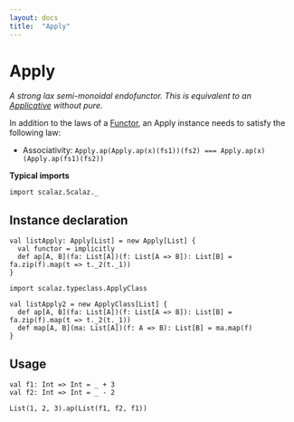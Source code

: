 ```yaml
---
layout: docs
title:  "Apply"
---
```


# Apply

*A strong lax semi-monoidal endofunctor. This is equivalent to an [Applicative](./Applicative.html) without pure.*

In addition to the laws of a [Functor](./Functor.html), an Apply instance needs to satisfy the following law:

- Associativity: `Apply.ap(Apply.ap(x)(fs1))(fs2) === Apply.ap(x)(Apply.ap(fs1)(fs2))`

**Typical imports**

```tut:silent
import scalaz.Scalaz._
```

## Instance declaration

```tut
val listApply: Apply[List] = new Apply[List] {
  val functor = implicitly
  def ap[A, B](fa: List[A])(f: List[A => B]): List[B] = fa.zip(f).map(t => t._2(t._1))
}

import scalaz.typeclass.ApplyClass

val listApply2 = new ApplyClass[List] {
  def ap[A, B](fa: List[A])(f: List[A => B]): List[B] = fa.zip(f).map(t => t._2(t._1))
  def map[A, B](ma: List[A])(f: A => B): List[B] = ma.map(f)
}
```

## Usage

```tut
val f1: Int => Int = _ + 3
val f2: Int => Int = _ - 2

List(1, 2, 3).ap(List(f1, f2, f1))
```
